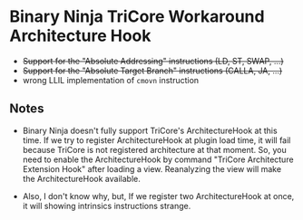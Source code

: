 # Binary Ninja TriCore Workaround Architecture Hook

- ~~Support for the "Absolute Addressing" instructions (LD, ST, SWAP, ...)~~
- ~~Support for the "Absolute Target Branch" instructions (CALLA, JA, ...)~~
- wrong LLIL implementation of `cmovn` instruction

## Notes

- Binary Ninja doesn't fully support TriCore's ArchitectureHook at this time.
  If we try to register ArchitectureHook at plugin load time, it will fail because TriCore is not registered architecture at that moment.
  So, you need to enable the ArchitectureHook by command "TriCore Architecture Extension Hook" after loading a view.
  Reanalyzing the view will make the ArchitectureHook available.

- Also, I don't know why, but, If we register two ArchitectureHook at once, it will showing intrinsics instructions strange.
